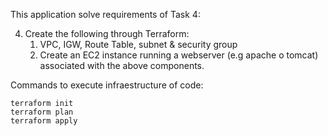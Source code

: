 
This application solve requirements of Task 4:

4) Create the following through Terraform:
    1. VPC, IGW, Route Table, subnet & security group
    2. Create an EC2 instance running a webserver (e.g apache o tomcat) associated with the above components.


Commands to execute infraestructure of code:

    terraform init
    terraform plan
    terraform apply


